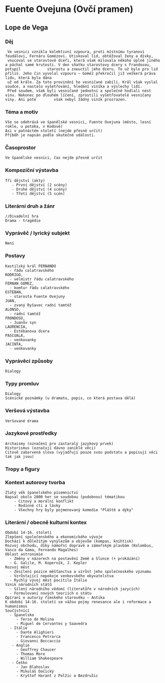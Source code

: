 # Fuente Ovejuna (Ovčí pramen)
## Lope de Vega
 ### Děj 
     Ve vesnici vznikla kolektivní vzpoura, proti místnímu tyranovi feudálovi, Fernáru Gomézovi. Utiskoval lid, obtěžoval ženy a dívky, 
     vnucoval se starostově dceři, která však milovala někoho úplně jiného a páchal samé krutosti. V den sňatku starostovy dcery s Frandosou, potupil            starostu a zneuctil jeho dceru. To už bylo pro lid příliš. Jeho čin vyvolal vzpouru – Goméz překročil již veškerá práva lidu, která byla dána 
     už od krále. Za toto provinění ho vesničané zabili. Král však vyslal soudce, a nastalo vyšetřování, hledání viníka a výslechy lidí. 
     Před soudem, však byli vesničané jednotní a společně hodlali nést vinu. Nakonec po dlouhém líčení, zprostili vyšetřovatelé vesničany viny. Ani poté        však nebyl žádný viník prozrazen.
### Téma a motiv
    Vše se odehrává ve španělské vesnici, Fuente Ovejuna (město, lesní rokle, u potoka, v Kodově)
    Asi v patnáctém století (nejde přesně určit)
    Příběh je napsán podle skutečné události.
### Časoprostor
    Ve španělské vesnici, čas nejde přesně určit
### Kompoziční výstavba
    Tři dějství (akty)
       - První dějství (2 scény)
       - Druhé dějství (4 scény)
       - Třetí dějství (5 scén)
### Literární druh a žánr
    //Divadelní hra
    Drama - tragédie
### Vyprávěč / lyrický subjekt
    Není
### Postavy
    Kastilský král FERNANDO 
      - řádu calatravského  
    RODRIGO, 
      - velmistr řádu calatravského  
    FERNAN GOMEZ, 
      - komtur řádu calatravského  
    ESTÉBAN, 
      - starosta Fuente Ovejuny  
    JUAN, 
      - zvaný Ryšavec radní tamtéž  
    ALONSO, 
      - radní tamtéž  
    FRONDOSO, 
      - Juanův syn  
    LAURENCIA, 
      - Estébanova dcera  
    PASCUALA, 
      - venkovanky  
    JACINTA, 
      - venkovanky 
### Vyprávěcí způsoby
    Dialogy
### Typy promluv
    Dialogy
    Scénické poznámky (u dramatu, popis, co která postava dělá)
### Veršová výstavba
    Veršované drama
### Jazykové prostředky
    Archaismy (označení pro zastaralý jazykový prvek)
    Historismus (označují dávno zaniklé věci)
    Citově zabarvená slova (vyjadřují pouze svou podstatu a popisují věci tak jak jsou)
### Tropy a figury
    
### Kontext autorovy tvorba
    Zlatý věk španelského písemnictví
    Napsal okolo 2000 her se soudobou (podobnou) tématikou
        - Citový a morální konflikt
        - Rodinné cti a lásky
        - Všechny hry byly pojmenovaný komedie "Pláště a dýky"
### Literární / obecně kulturní kontex
    Období 14-16. století
    Zlepšení společenského a ekonomického vývoje
    Dochází k důležítým vynýlezům a objevům (kompas, knihtisk)
    Rozvoj obchodu, díky námořní dopravě a zámořským plavbám (Kolombus, Vasco da Gama, Fernando Magalhes)
    Oblast astronimie
      - Změny v názorech na postavění Země a Slunce (+ prokázání)
      - G. Galile, M. Koperník, J. Kepler
    Rozvoj měst
      - Zesílení pozice měšťanctva a vzrůst jeho společneského významu
      - Vzrůstající nepokoje venkovského obyvatelstva
      - Rychlý vývoj měst pocítila Itálie
    Vznik národních států
      - Sílení národního vědomí (literatůře v národních jazycích)
      - Formulovaní nových teoriích o státu
    Opíraní o autoriy římského starověku - Antika
    K období 14-16. století se vážou pojmy renesance ale i reformace a humanismus
    Součístnící
      - Španelsko
         - Terso de Molina
         - Miguel de Cervantes y Saavedra
      - Itálie
         - Dante Alighieri
         - Francesco Petrarca
         - Giovanni Boccaccio
       - Anglie
         - Geoffrey Chaucer
         - Thomas More
         - William Shakespeare
       - Češko
         - Jan Blahoslav
         - Mikuláš Dačický
         - Kryštof Harant z Polžic a Bezdružic


